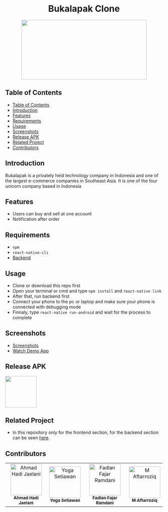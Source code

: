 <h1 align="center">Bukalapak Clone</h1>
<p align="center">
<img src="https://3.bp.blogspot.com/-taeyfo7DfQ8/WrSu1pppwfI/AAAAAAAAKeo/TMmzb6lv7mIQ26KGpVFoeOj5pGcrRQzFwCLcBGAs/w1200-h630-p-k-no-nu/Bukalapak.jpg" width="400" height="190"></p>

## Table of Contents

- [Table of Contents](#Table-of-Contents)
- [Introduction](#Introduction)
- [Features](#Features)
- [Requirements](#Requirements)
- [Usage](#Usage)
- [Screenshots](#Screenshots)
- [Release APK](#Release-APK)
- [Related Project](#Related-Project)
- [Contributors](#Contributors)

## Introduction

Bukalapak is a privately held technology company in Indonesia and one of the largest e-commerce companies in Southeast Asia. It is one of the four unicorn company based in Indonesia

## Features

- Users can buy and sell at one account
- Notification after order

## Requirements

- `npm`
- `react-native-cli`
- [Backend](https://github.com/arioki1/Bukalapak-Clone-Back-End)

## Usage

- Clone or download this repo first
- Open your terminal or cmd and type `npm install` and `react-native link`
- After that, run backend first
- Connect your phone to the pc or laptop and make sure your phone is connected with debugging mode
- Finnaly, type `react-native run-android` and wait for the process to complete

## Screenshots

- [Screenshots]()
- [Watch Demo App]()

## Release APK

<a href="https://drive.google.com/file/d/163zsPcnHT-tH-NN_CVjKnkdpE-Su6xbU/view?usp=sharing">
  <img src="https://thecorrespondent.in/wp-content/uploads/2019/02/GoogleDrive-big.png" width=100/>
</a>
  
## Related Project
 
* In this repository only for the frontend section, for the backend section can be seen [here](https://github.com/arioki1/Bukalapak-Clone-Back-End).

## Contributors
<center>
  <table>
    <tr>
      <td align="center">
        <a href="https://github.com/aahmadhadi">
          <img width="100" src="https://avatars1.githubusercontent.com/u/35247372?s=460&v=4" alt="Ahmad Hadi Jaelani"><br/>
          <sub><b>Ahmad Hadi Jaelani</b></sub>
        </a>
      </td>
      <td align="center">
        <a href="https://github.com/arioki1">
          <img width="100" src="https://avatars1.githubusercontent.com/u/1139881?s=400&v=4" alt="Yoga Setiawan"><br/>
          <sub><b>Yoga Setiawan</b></sub>
        </a>
      </td>
      <td align="center">
        <a href="https://github.com/fdlnfjrrmdni">
          <img width="100" src="https://avatars1.githubusercontent.com/u/30279145?s=400&v=4" alt="Fadlan Fajar Ramdani"><br/>
          <sub><b>Fadlan Fajar Ramdani</b></sub>
        </a>
      </td>
      <td align="center">
        <a href="https://github.com/haferz17">
          <img width="100" src="https://avatars1.githubusercontent.com/u/51024270?s=460&v=4" alt="M Aftarroziq"><br/>
          <sub><b>M Aftarroziq</b></sub>
        </a>
      </td>
    </tr>
  </table>
</center>
